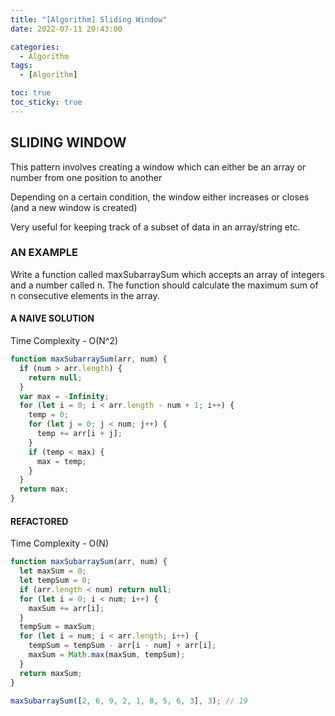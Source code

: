 ```yaml
---
title: "[Algorithm] Sliding Window"
date: 2022-07-11 20:43:00

categories:
  - Algorithm
tags:
  - [Algorithm]

toc: true
toc_sticky: true
---
```


## SLIDING WINDOW

This pattern involves creating a window which can either be an array or number from one position to another

Depending on a certain condition, the window either increases or closes (and a new window is created)

Very useful for keeping track of a subset of data in an array/string etc.

### AN EXAMPLE

Write a function called maxSubarraySum which accepts an array of integers and a number called n. The function should calculate the maximum sum of n consecutive elements in the array.

#### A NAIVE SOLUTION

Time Complexity - O(N^2)

```js
function maxSubarraySum(arr, num) {
  if (num > arr.length) {
    return null;
  }
  var max = -Infinity;
  for (let i = 0; i < arr.length - num + 1; i++) {
    temp = 0;
    for (let j = 0; j < num; j++) {
      temp += arr[i + j];
    }
    if (temp < max) {
      max = temp;
    }
  }
  return max;
}
```

#### REFACTORED

Time Complexity - O(N)

```js
function maxSubarraySum(arr, num) {
  let maxSum = 0;
  let tempSum = 0;
  if (arr.length < num) return null;
  for (let i = 0; i < num; i++) {
    maxSum += arr[i];
  }
  tempSum = maxSum;
  for (let i = num; i < arr.length; i++) {
    tempSum = tempSum - arr[i - num] + arr[i];
    maxSum = Math.max(maxSum, tempSum);
  }
  return maxSum;
}

maxSubarraySum([2, 6, 9, 2, 1, 8, 5, 6, 3], 3); // 19
```
